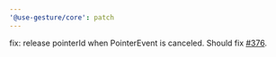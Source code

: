 ```yaml
---
'@use-gesture/core': patch
---
```


fix: release pointerId when PointerEvent is canceled. Should fix [#376](https://github.com/pmndrs/use-gesture/issues/376).
